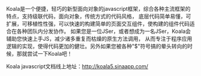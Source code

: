 Koala是一个便捷，轻巧的新型面向对象的javascript框架，综合各种主流框架的特点，支持级联代码，面向对象，传统方式的代码风格，
底层代码简单易懂，可扩展，可移植性性强，可以快速的构建简单的页面交互组件，使构建的组件代码适合在各种团队内分发协作。
如果您是一位JSer，或者想成为一名JSer，Koala会辅助您快速上手JS，减少诸多重复而枯燥的原生方法调用，
从而专注于程序应用逻辑的实现，使得代码更加的健壮。另外如果您被各种"$"符号搞的晕头转向的时候，那就尝试一下Koala吧！


Koala javascript文档线上地址：http://koala5.sinaapp.com/
